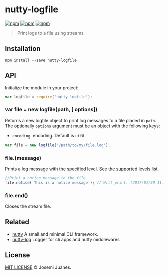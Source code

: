 # nutty-logfile

[![npm](https://img.shields.io/npm/v/nutty-logfile.svg?style=flat-square)](https://www.npmjs.com/package/nutty-logfile)
[![npm](https://img.shields.io/npm/dt/nutty-logfile.svg?style=flat-square)](https://www.npmjs.com/package/nutty-logfile)
[![npm](https://img.shields.io/npm/l/nutty-logfile.svg?style=flat-square)](https://github.com/nuttyjs/nutty-logfile)

> Print logs to a file using streams

## Installation

```
npm install --save nutty-logfile
```

## API

Initialize the module in your project:

```javascript
var logfile = require('nutty-logfile');
```

### var file = new logfile(path, [ options])

Returns a new logfile object to print log messages to a file placed in `path`. The optionally `options` argument must be an object with the following keys:

- `encoding`: encoding. Default is `utf8`.  

```javascript
var file = new logfile('/path/to/my/file.log');
```

### file.<LEVEL>(message)

Prints a log message with the specified level. See [the supported](https://github.com/nuttyjs/nutty-log#levels) levels list.

```javascript
//Print a notice message to the file
file.notice('This is a notice message'); // Will print: [2017/01/30 11:02:33] [NOTICE] This is a notice message
```

### file.end()

Closes the stream file.


## Related

- [nutty](https://github.com/nuttyjs/nutty) A small and minimal CLI framework.
- [nutty-log](https://github.com/nuttyjs/nutty-log) Logger for cli apps and nutty middlewares

## License

[MIT LICENSE](./LICENSE) &copy; Josemi Juanes.
